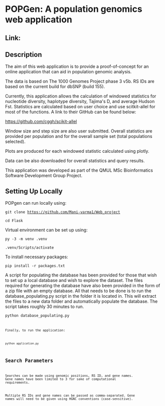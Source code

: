 # POPGen: A population genomics web application

## Link: 

## Description

The aim of this web application is to provide a proof-of-concept for an online application that can aid in population genomic analysis.

The data is based on The 1000 Genomes Project phase 3 v5b. RS IDs are based on the current build for dbSNP (build 155). 

Currently, this application allows the calculation of windowed statistics for nucleotide diversity, haplotype diversity, Tajima's D, and average Hudson Fst. Statistics are calculated based on user choice and use scitkit-allel for most of the functions. A link to their GitHub can be found below:

https://github.com/cggh/scikit-allel

Window size and step size are also user submitted. Overall statistics are provided per population and for the overall sample set (total populations selected). 

Plots are produced for each windowed statistic calculated using plotly. 

Data can be also downloaded for overall statistics and query results.

This application was developed as part of the QMUL MSc Bioinformatics Software Development Group Project. 


## Setting Up Locally
POPgen can run locally using: 

<code>git clone https://github.com/Mani-varma1/Web_project</code> 

<code>cd Flask</code>   

Virtual environment can be set up using:  

<code>py -3 -m venv .venv</code>

<code>.venv/Scripts/activate</code>  

To install necessary packages: 

<code>pip install -r packages.txt</code>  

A script for populating the database has been provided for those that wish to set up a local database and wish to explore the dataset. The files required for generating the database have also been provided in the form of a zip file with an empty database. All that needs to be done is to run the database_populating.py script in the folder it is located in. This will extract the files to a new data folder and automatically populate the database. The script takes roughly 30 minutes to run.  

<code>python database_populating.py<code>

Finally, to run the application: 

<code>python application.py</code>  

## Search Parameters

Searches can be made using genomic positions, RS ID, and gene names. Gene names have been limited to 3 for sake of computational requirements. 

Multiple RS IDs and gene names can be passed as comma-separated. Gene names will need to be given using HGNC conventions (case-sensitive). 

